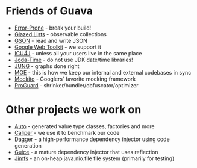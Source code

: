 # Friends of Guava #

  * [Error-Prone](http://error-prone.googlecode.com) - break your build!
  * [Glazed Lists](http://www.glazedlists.com/) - observable collections
  * [GSON](http://code.google.com/p/google-gson/) - read and write JSON
  * [Google Web Toolkit](http://code.google.com/webtoolkit/) - we support it
  * [ICU4J](http://site.icu-project.org/) - unless all your users live in the same place
  * [Joda-Time](http://joda-time.sourceforge.net/) - do not use JDK date/time libraries!
  * [JUNG](http://jung.sourceforge.net/) - graphs done right
  * [MOE](http://code.google.com/p/make-open-easy/) - this is how we keep our internal and external codebases in sync
  * [Mockito](http://code.google.com/p/mockito/) - Googlers' favorite mocking framework
  * [ProGuard](http://proguard.sourceforge.net/) - shrinker/bundler/obfuscator/optimizer

# Other projects we work on #

  * [Auto](https://github.com/google/auto) - generated value type classes, factories and more
  * [Caliper](http://code.google.com/p/caliper/) - we use it to benchmark our code
  * [Dagger](http://square.github.com/dagger/) - a high-performance dependency injector using code generation
  * [Guice](http://code.google.com/p/google-guice/) - a mature dependency injector that uses reflection
  * [Jimfs](https://github.com/google/jimfs) - an on-heap java.nio.file file system (primarily for testing)